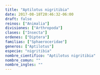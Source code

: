 ```yaml
---
title: "Aptilotus nigritibia"
date: 2017-08-18T20:46:32-06:00
draft: false
reinos: ["Animalia"]
divisiones: ["Arthropoda"]
clases: ["Insecta"]
ordenes: ["Diptera"]
familias: ["Sphaeroceridae"]
generos: ["Aptilotus"]
especie: "nigritibia"
nombre_cientifico: "Aptilotus nigritibia"
nombre_comun: ""
nombre_ingles: ""
---
```

